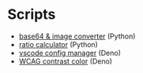# Scripts

- [base64 & image converter](./base64_image_converter/main.py) (Python)
- [ratio calculator](./ratio_calculator/main.py) (Python)
- [vscode config manager](./vscode_config_manager/mod.ts) (Deno)
- [WCAG contrast color](./contrast_wcag/mod.ts) (Deno)
